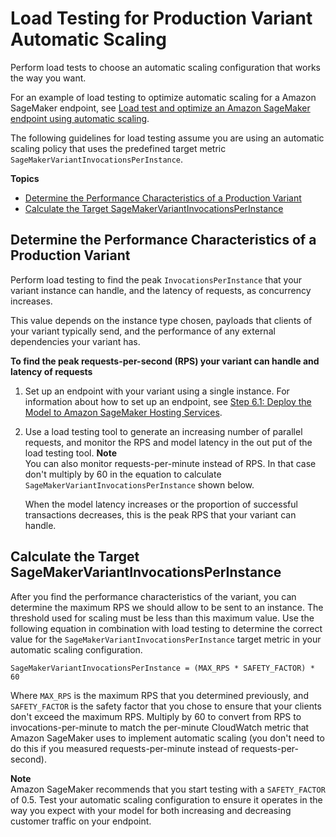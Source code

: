 # Load Testing for Production Variant Automatic Scaling<a name="endpoint-scaling-loadtest"></a>

Perform load tests to choose an automatic scaling configuration that works the way you want\.

For an example of load testing to optimize automatic scaling for a Amazon SageMaker endpoint, see [Load test and optimize an Amazon SageMaker endpoint using automatic scaling](https://aws.amazon.com/blogs/machine-learning/load-test-and-optimize-an-amazon-sagemaker-endpoint-using-automatic-scaling/)\.

The following guidelines for load testing assume you are using an automatic scaling policy that uses the predefined target metric `SageMakerVariantInvocationsPerInstance`\.

**Topics**
+ [Determine the Performance Characteristics of a Production Variant](#endpoint-scaling-loadtest-variant)
+ [Calculate the Target SageMakerVariantInvocationsPerInstance](#endpoint-scaling-loadtest-calc)

## Determine the Performance Characteristics of a Production Variant<a name="endpoint-scaling-loadtest-variant"></a>

 Perform load testing to find the peak `InvocationsPerInstance` that your variant instance can handle, and the latency of requests, as concurrency increases\.

This value depends on the instance type chosen, payloads that clients of your variant typically send, and the performance of any external dependencies your variant has\.

**To find the peak requests\-per\-second \(RPS\) your variant can handle and latency of requests**

1. Set up an endpoint with your variant using a single instance\. For information about how to set up an endpoint, see [Step 6\.1: Deploy the Model to Amazon SageMaker Hosting Services](ex1-deploy-model.md)\.

1. Use a load testing tool to generate an increasing number of parallel requests, and monitor the RPS and model latency in the out put of the load testing tool\. 
**Note**  
You can also monitor requests\-per\-minute instead of RPS\. In that case don't multiply by 60 in the equation to calculate `SageMakerVariantInvocationsPerInstance` shown below\.

    When the model latency increases or the proportion of successful transactions decreases, this is the peak RPS that your variant can handle\.

## Calculate the Target SageMakerVariantInvocationsPerInstance<a name="endpoint-scaling-loadtest-calc"></a>

After you find the performance characteristics of the variant, you can determine the maximum RPS we should allow to be sent to an instance\. The threshold used for scaling must be less than this maximum value\. Use the following equation in combination with load testing to determine the correct value for the `SageMakerVariantInvocationsPerInstance` target metric in your automatic scaling configuration\.

```
SageMakerVariantInvocationsPerInstance = (MAX_RPS * SAFETY_FACTOR) * 60
```

Where `MAX_RPS` is the maximum RPS that you determined previously, and `SAFETY_FACTOR` is the safety factor that you chose to ensure that your clients don't exceed the maximum RPS\. Multiply by 60 to convert from RPS to invocations\-per\-minute to match the per\-minute CloudWatch metric that Amazon SageMaker uses to implement automatic scaling \(you don't need to do this if you measured requests\-per\-minute instead of requests\-per\-second\)\.

**Note**  
Amazon SageMaker recommends that you start testing with a `SAFETY_FACTOR` of 0\.5\. Test your automatic scaling configuration to ensure it operates in the way you expect with your model for both increasing and decreasing customer traffic on your endpoint\.